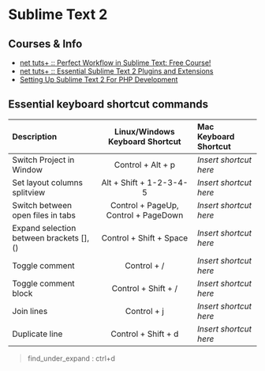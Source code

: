# Sublime Text 2

## Courses & Info
* [net tuts+ :: Perfect Workflow in Sublime Text: Free Course!](http://net.tutsplus.com/articles/news/perfect-workflow-in-sublime-text-free-course/)
* [net tuts+ :: Essential Sublime Text 2 Plugins and Extensions](http://net.tutsplus.com/tutorials/tools-and-tips/essential-sublime-text-2-plugins-and-extensions/)
* [Setting Up Sublime Text 2 For PHP Development](http://blog.stuartherbert.com/php/2012/02/28/setting-up-sublime-text-2-for-php-development/)

## Essential keyboard shortcut commands

| Description  | Linux/Windows Keyboard Shortcut | Mac Keyboard Shortcut |
| :------------ | :-----------: |  :----------- |
| Switch Project in Window | Control + Alt + p | *Insert shortcut here* |
| Set layout columns splitview | Alt + Shift + 1-2-3-4-5 | *Insert shortcut here* |
| Switch between open files in tabs | Control + PageUp, Control + PageDown | *Insert shortcut here* |
| Expand selection between brackets [],() | Control + Shift + Space | *Insert shortcut here* |
| Toggle comment | Control + / | *Insert shortcut here* |
| Toggle comment block | Control + Shift + / | *Insert shortcut here* |
| Join lines | Control + j | *Insert shortcut here* |
| Duplicate line | Control + Shift + d | *Insert shortcut here* |

> find_under_expand : ctrl+d
